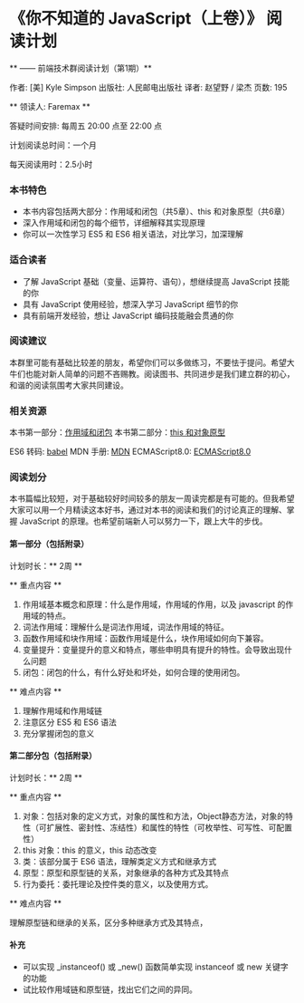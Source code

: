 # 《你不知道的 JavaScript（上卷）》 阅读计划

** —— 前端技术群阅读计划（第1期）**

作者: [美] Kyle Simpson
出版社: 人民邮电出版社
译者: 赵望野 / 梁杰
页数: 195

** 领读人: Faremax **

答疑时间安排: 每周五 20:00 点至 22:00 点

计划阅读总时间：一个月

每天阅读用时：2.5小时

### 本书特色

- 本书内容包括两大部分：作用域和闭包（共5章）、this 和对象原型（共6章）
- 深入作用域和闭包的每个细节，详细解释其实现原理
- 你可以一次性学习 ES5 和 ES6 相关语法，对比学习，加深理解

### 适合读者

- 了解 JavaScript 基础（变量、运算符、语句），想继续提高 JavaScript 技能的你
- 具有 JavaScript 使用经验，想深入学习 JavaScript 细节的你
- 具有前端开发经验，想让 JavaScript 编码技能融会贯通的你

### 阅读建议　

本群里可能有基础比较差的朋友，希望你们可以多做练习，不要怯于提问。希望大牛们也能对新人简单的问题不吝赐教。阅读图书、共同进步是我们建立群的初心，和谐的阅读氛围考大家共同建设。

### 相关资源

本书第一部分：[作用域和闭包](https://github.com/getify/You-Dont-Know-JS/tree/1ed-zh-CN/scope%20%26%20closures)
本书第二部分：[this 和对象原型](https://github.com/getify/You-Dont-Know-JS/tree/1ed-zh-CN/this%20%26%20object%20prototypes)

ES6 转码: [babel](https://babeljs.io/)
MDN 手册: [MDN](https://developer.mozilla.org/zh-CN/)
ECMAScript8.0: [ECMAScript8.0](http://www.ecma-international.org/ecma-262/8.0/)

### 阅读划分

本书篇幅比较短，对于基础较好时间较多的朋友一周读完都是有可能的。但我希望大家可以用一个月精读这本好书，通过对本书的阅读和我们的讨论真正的理解、掌握 JavaScript 的原理。也希望前端新人可以努力一下，跟上大牛的步伐。

#### 第一部分（包括附录）

计划时长：** 2周 **

** 重点内容 **

1. 作用域基本概念和原理：什么是作用域，作用域的作用，以及 javascript 的作用域的特点。
2. 词法作用域：理解什么是词法作用域，词法作用域的特征。
3. 函数作用域和块作用域：函数作用域是什么，块作用域如何向下兼容。
4. 变量提升：变量提升的意义和特点，哪些申明具有提升的特性。会导致出现什么问题
5. 闭包：闭包的什么，有什么好处和坏处，如何合理的使用闭包。

** 难点内容 **

1. 理解作用域和作用域链
2. 注意区分 ES5 和 ES6 语法
3. 充分掌握闭包的意义

#### 第二部分包（包括附录）

计划时长：** 2周 **

** 重点内容 **

1. 对象：包括对象的定义方式，对象的属性和方法，Object静态方法，对象的特性（可扩展性、密封性、冻结性）和属性的特性（可枚举性、可写性、可配置性）
2. this 对象：this 的意义，this 动态改变
3. 类：该部分属于 ES6 语法，理解类定义方式和继承方式
4. 原型：原型和原型链的关系，对象继承的各种方式及其特点
5. 行为委托：委托理论及控件类的意义，以及使用方式。

** 难点内容 **

理解原型链和继承的关系，区分多种继承方式及其特点，

#### 补充

- 可以实现 _instanceof() 或 _new() 函数简单实现 instanceof 或 new 关键字的功能
- 试比较作用域链和原型链，找出它们之间的异同。





